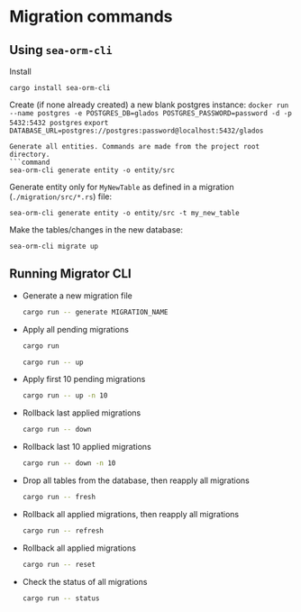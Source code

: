 # Migration commands

## Using `sea-orm-cli`

Install

```command
cargo install sea-orm-cli
```

Create (if none already created) a new blank postgres instance:
`docker run --name postgres -e POSTGRES_DB=glados POSTGRES_PASSWORD=password -d -p 5432:5432 postgres`
`export DATABASE_URL=postgres://postgres:password@localhost:5432/glados`

````
Generate all entities. Commands are made from the project root directory.
```command
sea-orm-cli generate entity -o entity/src
````

Generate entity only for `MyNewTable` as defined in a migration (`./migration/src/*.rs`) file:

```command
sea-orm-cli generate entity -o entity/src -t my_new_table
```

Make the tables/changes in the new database:

```command
sea-orm-cli migrate up
```

## Running Migrator CLI

- Generate a new migration file
  ```sh
  cargo run -- generate MIGRATION_NAME
  ```
- Apply all pending migrations
  ```sh
  cargo run
  ```
  ```sh
  cargo run -- up
  ```
- Apply first 10 pending migrations
  ```sh
  cargo run -- up -n 10
  ```
- Rollback last applied migrations
  ```sh
  cargo run -- down
  ```
- Rollback last 10 applied migrations
  ```sh
  cargo run -- down -n 10
  ```
- Drop all tables from the database, then reapply all migrations
  ```sh
  cargo run -- fresh
  ```
- Rollback all applied migrations, then reapply all migrations
  ```sh
  cargo run -- refresh
  ```
- Rollback all applied migrations
  ```sh
  cargo run -- reset
  ```
- Check the status of all migrations
  ```sh
  cargo run -- status
  ```
